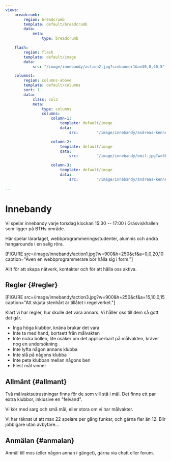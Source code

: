 ```yaml
---
views:
    breadcrumb:
        region: breadcrumb
        template: default/breadcrumb
        data:
            meta: 
                type: breadcrumb

    flash:
        region: flash
        template: default/image
        data:
            src: "/image/innebandy/action2.jpg?sc=banner1&a=30,0,40,5"

    columns1:
        region: columns-above
        template: default/columns
        sort: 1
        data:
            class: col3
            meta:
                type: columns
                columns:
                    column-1:
                        template: default/image
                        data:
                            src:        "/image/innebandy/andreas-kenneth.jpg?w=360&h=200&cf&a=45,50,15,0"

                    column-2:
                        template: default/image
                        data:
                            src:        "/image/innebandy/emil.jpg?w=360&h=200&cf&a=0,30,40,20"

                    column-3:
                        template: default/image
                        data:
                            src:        "/image/innebandy/andreas-kenneth.jpg?w=360&h=200&cf&a=14,0,55,60"

...
```

Innebandy
===========================

Vi spelar innebandy varje torsdag klockan 15:30 -- 17:00 i Gräsviskhallen som ligger på BTHs område.

Här spelar lärarlaget, webbprogrammeringsstudenter, alumnis och andra hangarounds i en salig röra.

[FIGURE src=/image/innebandy/action1.jpg?w=900&h=250&cf&a=0,0,20,10 caption="Även en webbprogrammerare bör hålla sig i form."]

Allt för att skapa nätverk, kontakter och för att hålla oss aktiva.



Regler {#regler}
---------------------------

[FIGURE src=/image/innebandy/action3.jpg?w=900&h=250&cf&a=15,10,0,15 caption="Att skjuta stenhårt är tillåtet i regelverket."]

Klart vi har regler, hur skulle det vara annars. Vi håller oss till dem så gott det går.

* Inga höga klubbor, knäna brukar det vara
* Inte ta med hand, bortsett från målvakten
* Inte nicka bollen, lite osäker om det applicerbart på målvakten, kräver nog en undersökning
* Inte lyfta någon annans klubba
* Inte slå på någons klubba
* Inte peta klubban mellan någons ben
* Flest mål vinner



Allmänt {#allmant}
---------------------------

Två målvaktsutrustningar finns för de som vill stå i mål. Det finns ett par extra klubbor, inklusive en "felvänd".

Vi kör med sarg och små mål, eller stora om vi har målvakter.

Vi har räknat ut att max 22 spelare per gång funkar, och gärna fler än 12. Blir jobbigare utan avbytare...



Anmälan {#anmalan}
---------------------------

Anmäl till mos (eller någon annan i gänget), gärna via chatt eller forum.

